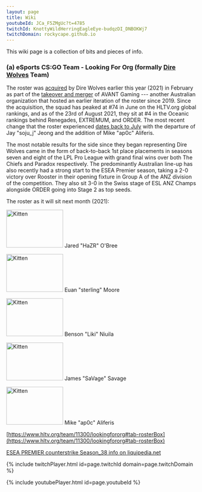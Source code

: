 ```yaml
---
layout: page
title: Wiki
youtubeId: JCa_F5ZMgUc?t=4785
twitchId: KnottyWildHerringEagleEye-budqzDI_DNBOKWj7
twitchDomain: rockycape.github.io
---
```


This wiki page is a collection of bits and pieces of info.  
 

### (a) eSports CS:GO Team - Looking  For Org (formally [Dire Wolves](http://https://www.direwolves.gg/teams) Team)
 
The roster was [acquired](https://twitter.com/DireWolves/status/1364738881384374274) by Dire Wolves earlier this year (2021) in February as part of the [takeover and merger](https://twitter.com/AvantGaming/status/1364477662761279488) of AVANT Gaming --- another Australian organization that hosted an earlier iteration of the roster since 2019. Since the acquisition, the squad has peaked at #74 in June on the HLTV.org global rankings, and as of the 23rd of August 2021, they sit at #4 in the Oceanic rankings behind Renegades, EXTREMUM, and ORDER. The most recent change that the roster experienced [dates back to July](https://twitter.com/DireWolves/status/1414845801474535424) with the departure of Jay "soju_j" Jeong and the addition of Mike "ap0c" Aliferis.

The most notable results for the side since they began representing Dire Wolves came in the form of back-to-back 1st place placements in seasons seven and eight of the LPL Pro League with grand final wins over both The Chiefs and Paradox respectively. The predominantly Australian line-up has also recently had a strong start to the ESEA Premier season, taking a 2-0 victory over Rooster in their opening fixture in Group A of the ANZ division of the competition. They also sit 3-0 in the Swiss stage of ESL ANZ Champs alongside ORDER going into Stage 2 as top seeds.

The roster as it will sit next month (2021):

<img src="https://s.w.org/images/core/emoji/13.1.0/svg/1f1e6-1f1fa.svg" alt="Kitten"
	title="A cute kitten" width="150" height="100" /> Jared "HaZR" O'Bree 
  
<img src="https://s.w.org/images/core/emoji/13.1.0/svg/1f1f3-1f1ff.svg" alt="Kitten"
	title="A cute kitten" width="150" height="100" /> Euan "sterling" Moore  
  
<img src="https://s.w.org/images/core/emoji/13.1.0/svg/1f1e6-1f1fa.svg" alt="Kitten"
	title="A cute kitten" width="150" height="100" /> Benson "Liki" Niuila  
  
<img src="https://s.w.org/images/core/emoji/13.1.0/svg/1f1e6-1f1fa.svg" alt="Kitten"
	title="A cute kitten" width="150" height="100" /> James "SaVage" Savage  
  
<img src="https://s.w.org/images/core/emoji/13.1.0/svg/1f1e6-1f1fa.svg" alt="Kitten"
	title="A cute kitten" width="150" height="100" /> Mike "ap0c" Aliferis  
  

<!--
Place this snippet inside your.md file where you want to embed your TWITCH video:
<iframe src="https://clips.twitch.tv/embed?clip=KnottyWildHerringEagleEye-budqzDI_DNBOKWj7&parent=www.example.com" frameborder="0" allowfullscreen="true" scrolling="no" height="378" width="620"></iframe>

<a href="/shiny-giggle/assets/patient-information-sheet-on-astrazeneca-covid-19-vaccine-and-thrombosis-with-thrombocytopenia-syndrome-tts.pdf" target="_blank">PDF </a>

{% include twitchPlayer.html id=KnottyWildHerringEagleEye-budqzDI_DNBOKWj7 domain=rockycape.github.io %}
-->
[https://www.hltv.org/team/11300/lookingfororg#tab-rosterBox](https://www.hltv.org/team/11300/lookingfororg#tab-rosterBox)  

[ESEA PREMIER counterstrike Season_38 info on liquipedia.net](https://liquipedia.net/counterstrike/ESEA/Season_38/Premier/Australia)

{% include twitchPlayer.html id=page.twitchId domain=page.twitchDomain %}


{% include youtubePlayer.html id=page.youtubeId %}



<!--
☯

### (f) markdown

Syntax highlighted code block example
```markdown
blah blah blah
```

# Header 1
## Header 2
### Header 3

- Bulleted
- List

1. Numbered
2. List

**Bold** and _Italic_ and `Code` text

[Link](url) and ![Image](src)

-->
